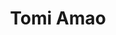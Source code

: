 ---
title: Tomi Amao
featured_image: /uploads/headers/leadership-header-adj.png
image_description: Black and white collage of business executives
name: Tomi Amao
designation: Chief Innovation Officer
profile: executive
position: 3
image: /uploads/leadership/tomi.png
summary: |-
    Lorem ipsum is placeholder text commonly used in the graphic,  print, and publishing industries for previewing layouts and visual mockups
detail: |-
    Tomi Amao joined Softcom from computer networking company Cisco Systems, where he worked as a Senior Cybersecurity Systems Engineer. Prior to that, he worked in the same role at Fortinet, a pure play cybersecurity company, responsible for the technical success of its West African business. As CIO at Softcom, he is in charge of managing the innovation process within the organization, identifying business opportunities and supporting best practices. Tomi holds a B.Eng. in Electrical and Electronics Engineering, and is currently studying Computer Science at Stanford University. He holds many industry certifications, including being a Cisco Certified Internetwork Expert for over the past ten years.
---